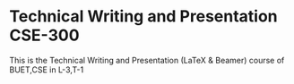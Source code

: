 # Technical Writing and Presentation CSE-300
This is the Technical Writing and Presentation (LaTeX & Beamer) course of BUET,CSE in L-3,T-1
